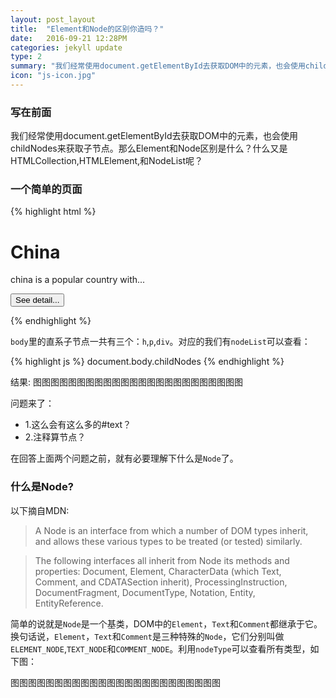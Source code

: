 ```yaml
---
layout: post_layout
title:  "Element和Node的区别你造吗？"
date:   2016-09-21 12:28PM
categories: jekyll update
type: 2
summary: "我们经常使用document.getElementById去获取DOM中的元素，也会使用childNodes来获取子节点。那么Element和Node区别是什么？什么又是HTMLCollection,HTMLElement,和NodeList呢？"
icon: "js-icon.jpg"
---
```


### 写在前面

我们经常使用document.getElementById去获取DOM中的元素，也会使用childNodes来获取子节点。那么Element和Node区别是什么？什么又是HTMLCollection,HTMLElement,和NodeList呢？

### 一个简单的页面

{% highlight html %}
<html>
  <body>
    <h1>China</h1>
    <!-- My comment ...  -->
    <p>china is a popular country with...</p>
    <div>
      <button>See detail...</button>
    </div>
  </body>
</html>

{% endhighlight %}

`body`里的直系子节点一共有三个：`h`,`p`,`div`。对应的我们有`nodeList`可以查看：

{% highlight js %}
document.body.childNodes
{% endhighlight %}

结果:
图图图图图图图图图图图图图图图图图图图图图图图图

问题来了：

- 1.这么会有这么多的#text？
- 2.注释算节点？

在回答上面两个问题之前，就有必要理解下什么是`Node`了。

### 什么是Node?

以下摘自MDN:

>A Node is an interface from which a number of DOM types inherit, and allows these various types to be treated (or tested) similarly.

>The following interfaces all inherit from Node its methods and properties: Document, Element, CharacterData (which Text, Comment, and CDATASection inherit), ProcessingInstruction, DocumentFragment, DocumentType, Notation, Entity, EntityReference.

简单的说就是`Node`是一个基类，DOM中的`Element`，`Text`和`Comment`都继承于它。换句话说，`Element`，`Text`和`Comment`是三种特殊的`Node`，它们分别叫做`ELEMENT_NODE`,`TEXT_NODE`和`COMMENT_NODE`。利用`nodeType`可以查看所有类型，如下图：

图图图图图图图图图图图图图图图图图图图图图图图图




